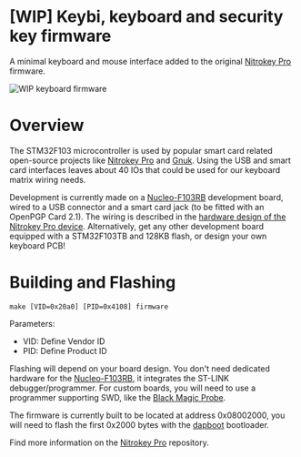 # [WIP] Keybi, keyboard and security key firmware

A minimal keyboard and mouse interface added to the original [Nitrokey Pro] firmware.

[Nitrokey Pro]: https://github.com/Nitrokey/nitrokey-pro-firmware

![WIP keyboard firmware](http://cyril.lugan.fr/assets/stash/2020-04-skb-banner.jpg)

# Overview

The STM32F103 microcontroller is used by popular smart card related open-source projects like [Nitrokey Pro] and [Gnuk]. Using the USB and smart card interfaces leaves about 40 IOs that could be used for our keyboard matrix wiring needs.

Development is currently made on a [Nucleo-F103RB] development board, wired to a USB connector and a smart card jack (to be fitted with an OpenPGP Card 2.1). The wiring is described in the [hardware design of the Nitrokey Pro device](https://github.com/Nitrokey/nitrokey-pro-hardware). Alternatively, get any other development board equipped with a STM32F103TB and 128KB flash, or design your own keyboard PCB!

[Gnuk]: https://wiki.debian.org/GNUK
[Nucleo-F103RB]: https://www.st.com/en/evaluation-tools/nucleo-f103rb.html

# Building and Flashing

`make [VID=0x20a0] [PID=0x4108] firmware`

Parameters:
* VID: Define Vendor ID
* PID: Define Product ID

Flashing will depend on your board design. You don't need dedicated hardware for the [Nucleo-F103RB], it integrates the ST-LINK debugger/programmer. For custom boards, you will need to use a programmer supporting SWD, like the [Black Magic Probe].

The firmware is currently built to be located at address 0x08002000, you will need to flash the first 0x2000 bytes with the [dapboot] bootloader.

Find more information on the [Nitrokey Pro] repository.

[dapboot]: https://github.com/Nitrokey/dapboot
[Black Magic Probe]: https://1bitsquared.com/products/black-magic-probe
